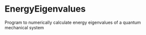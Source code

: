 # EnergyEigenvalues
Program to numerically calculate energy eigenvalues of a quantum mechanical system
